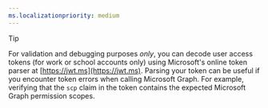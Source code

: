 ```yaml
---
ms.localizationpriority: medium
---
```


<!-- markdownlint-disable MD041 -->

> [!TIP]
> For validation and debugging purposes *only*, you can decode user access tokens (for work or school accounts only) using Microsoft's online token parser at [https://jwt.ms](https://jwt.ms). Parsing your token can be useful if you encounter token errors when calling Microsoft Graph. For example, verifying that the `scp` claim in the token contains the expected Microsoft Graph permission scopes.
